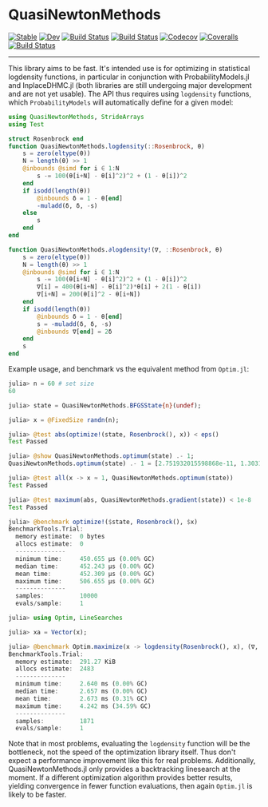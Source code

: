# QuasiNewtonMethods

[![Stable](https://img.shields.io/badge/docs-stable-blue.svg)](https://chriselrod.github.io/QuasiNewtonMethods.jl/stable)
[![Dev](https://img.shields.io/badge/docs-dev-blue.svg)](https://chriselrod.github.io/QuasiNewtonMethods.jl/dev)
[![Build Status](https://travis-ci.com/chriselrod/QuasiNewtonMethods.jl.svg?branch=master)](https://travis-ci.com/chriselrod/QuasiNewtonMethods.jl)
[![Build Status](https://ci.appveyor.com/api/projects/status/github/chriselrod/QuasiNewtonMethods.jl?svg=true)](https://ci.appveyor.com/project/chriselrod/QuasiNewtonMethods-jl)
[![Codecov](https://codecov.io/gh/chriselrod/QuasiNewtonMethods.jl/branch/master/graph/badge.svg)](https://codecov.io/gh/chriselrod/QuasiNewtonMethods.jl)
[![Coveralls](https://coveralls.io/repos/github/chriselrod/QuasiNewtonMethods.jl/badge.svg?branch=master)](https://coveralls.io/github/chriselrod/QuasiNewtonMethods.jl?branch=master)
[![Build Status](https://api.cirrus-ci.com/github/chriselrod/QuasiNewtonMethods.jl.svg)](https://cirrus-ci.com/github/chriselrod/QuasiNewtonMethods.jl)



---


This library aims to be fast. It's intended use is for optimizing in statistical logdensity functions, in particular in conjunction with ProbabilityModels.jl and InplaceDHMC.jl (both libraries are still undergoing major development and are not yet usable). The API thus requires using `logdensity` functions, which `ProbabilityModels` will automatically define for a given model:
```julia
using QuasiNewtonMethods, StrideArrays
using Test

struct Rosenbrock end
function QuasiNewtonMethods.logdensity(::Rosenbrock, θ)
    s = zero(eltype(θ))
    N = length(θ) >> 1
    @inbounds @simd for i ∈ 1:N
        s -= 100(θ[i+N] - θ[i]^2)^2 + (1 - θ[i])^2
    end
    if isodd(length(θ))
        @inbounds δ = 1 - θ[end]
        -muladd(δ, δ, -s)
    else
        s
    end        
end

function QuasiNewtonMethods.∂logdensity!(∇, ::Rosenbrock, θ) 
    s = zero(eltype(θ))
    N = length(θ) >> 1
    @inbounds @simd for i ∈ 1:N
        s -= 100(θ[i+N] - θ[i]^2)^2 + (1 - θ[i])^2
        ∇[i] = 400(θ[i+N] - θ[i]^2)*θ[i] + 2(1 - θ[i])
        ∇[i+N] = 200(θ[i]^2 - θ[i+N])
    end
    if isodd(length(θ))
        @inbounds δ = 1 - θ[end]
        s = -muladd(δ, δ, -s)
        @inbounds ∇[end] = 2δ
    end
    s
end
```
Example usage, and benchmark vs the equivalent method from `Optim.jl`:
```julia
julia> n = 60 # set size
60

julia> state = QuasiNewtonMethods.BFGSState{n}(undef);

julia> x = @FixedSize randn(n);

julia> @test abs(optimize!(state, Rosenbrock(), x)) < eps()
Test Passed

julia> @show QuasiNewtonMethods.optimum(state) .- 1;
QuasiNewtonMethods.optimum(state) .- 1 = [2.751932015598868e-11, 1.3031797863050087e-12, -1.5009105069907491e-12, 2.6655788687435233e-11, -2.244759933489604e-12, -1.579680830587904e-11, -1.1838985347623066e-10, 1.3630208073323047e-11, 1.982880526441022e-11, 5.3439475067307285e-11, -3.896738487441098e-11, 2.4940494114389367e-11, 2.1896706670077037e-11, -2.1127433136314266e-11, 1.4427570249608834e-11, 2.329803017175891e-11, -3.941846848931618e-12, 3.2440716779547074e-13, -5.52979884105298e-12, 1.6714185591126807e-11, -3.831268635678953e-12, 3.045141916402372e-11, 1.3429257705865894e-12, 1.957722872703016e-11, 9.442890913646806e-12, -4.360312111373332e-11, 2.250799546743565e-11, 1.6193268947972683e-11, -1.954936212911207e-11, -7.409961533255682e-12, 5.451172846449026e-11, 2.3572255258841324e-12, -5.270783809407931e-12, 5.5249804731261065e-11, -4.586775403936372e-12, -3.0561220221159147e-11, -2.37073916053987e-10, 2.8603786006442533e-11, 3.746403187676606e-11, 1.092077539510683e-10, -7.855049943827908e-11, 4.777400697264511e-11, 4.427724853428572e-11, -4.329003822078903e-11, 3.108424628806006e-11, 4.3983705566574827e-11, -6.195599588920686e-12, 3.228528555609955e-13, -8.1592510525752e-12, 3.213473931396038e-11, -7.304934435126142e-12, 5.92046411895808e-11, 3.838485085339016e-12, 4.019495847273902e-11, 1.7372103755519674e-11, -8.670275608579914e-11, 4.6741499559743716e-11, 3.335220988276433e-11, -3.7821412668392895e-11, -1.6192935881065296e-11]

julia> @test all(x -> x ≈ 1, QuasiNewtonMethods.optimum(state))
Test Passed

julia> @test maximum(abs, QuasiNewtonMethods.gradient(state)) < 1e-8
Test Passed

julia> @benchmark optimize!($state, Rosenbrock(), $x)
BenchmarkTools.Trial:
  memory estimate:  0 bytes
  allocs estimate:  0
  --------------
  minimum time:     450.655 μs (0.00% GC)
  median time:      452.243 μs (0.00% GC)
  mean time:        452.309 μs (0.00% GC)
  maximum time:     506.655 μs (0.00% GC)
  --------------
  samples:          10000
  evals/sample:     1

julia> using Optim, LineSearches

julia> xa = Vector(x);

julia> @benchmark Optim.maximize(x -> logdensity(Rosenbrock(), x), (∇, x) -> ∂logdensity!(∇, Rosenbrock(), x), $xa, $(BFGS(linesearch=BackTracking(order=2))))
BenchmarkTools.Trial:
  memory estimate:  291.27 KiB
  allocs estimate:  2483
  --------------
  minimum time:     2.640 ms (0.00% GC)
  median time:      2.657 ms (0.00% GC)
  mean time:        2.673 ms (0.31% GC)
  maximum time:     4.242 ms (34.59% GC)
  --------------
  samples:          1871
  evals/sample:     1
```

Note that in most problems, evaluating the `logdensity` function will be the bottleneck, not the speed of the optimization library itself.
Thus don't expect a performance improvement like this for real problems.
Additionally, QuasiNewtonMethods.jl only provides a backtracking linesearch at the moment. If a different optimization algorithm provides better
results, yielding convergence in fewer function evaluations, then again `Optim.jl` is likely to be faster.


